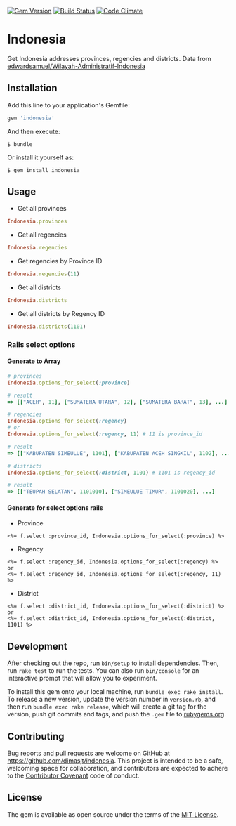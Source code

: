 [![Gem Version](https://badge.fury.io/rb/indonesia.svg)](https://badge.fury.io/rb/indonesia)
[![Build Status](https://travis-ci.org/dimasjt/indonesia.svg?branch=master)](https://travis-ci.org/dimasjt/indonesia)
[![Code Climate](https://codeclimate.com/github/dimasjt/indonesia/badges/gpa.svg)](https://codeclimate.com/github/dimasjt/indonesia)


# Indonesia

Get Indonesia addresses provinces, regencies and districts. Data from [edwardsamuel/Wilayah-Administratif-Indonesia](https://github.com/edwardsamuel/Wilayah-Administratif-Indonesia)

## Installation

Add this line to your application's Gemfile:

```ruby
gem 'indonesia'
```

And then execute:

    $ bundle

Or install it yourself as:

    $ gem install indonesia

## Usage

* Get all provinces
```ruby
Indonesia.provinces
```

* Get all regencies
```ruby
Indonesia.regencies
```

* Get regencies by Province ID
```ruby
Indonesia.regencies(11)
```

* Get all districts
```ruby
Indonesia.districts
```

* Get all districts by Regency ID
```ruby
Indonesia.districts(1101)
```

### Rails select options

#### Generate to Array
```ruby
# provinces
Indonesia.options_for_select(:province)

# result
=> [["ACEH", 11], ["SUMATERA UTARA", 12], ["SUMATERA BARAT", 13], ...]

# regencies
Indonesia.options_for_select(:regency)
# or
Indonesia.options_for_select(:regency, 11) # 11 is province_id

# result
=> [["KABUPATEN SIMEULUE", 1101], ["KABUPATEN ACEH SINGKIL", 1102], ...]

# districts
Indonesia.options_for_select(:district, 1101) # 1101 is regency_id

# result
=> [["TEUPAH SELATAN", 1101010], ["SIMEULUE TIMUR", 1101020], ...]
```
#### Generate for select options rails
* Province
```erb
<%= f.select :province_id, Indonesia.options_for_select(:province) %>
```

* Regency
```erb
<%= f.select :regency_id, Indonesia.options_for_select(:regency) %>
or
<%= f.select :regency_id, Indonesia.options_for_select(:regency, 11) %>
```

* District
```erb
<%= f.select :district_id, Indonesia.options_for_select(:district) %>
or
<%= f.select :district_id, Indonesia.options_for_select(:district, 1101) %>
```

## Development

After checking out the repo, run `bin/setup` to install dependencies. Then, run `rake test` to run the tests. You can also run `bin/console` for an interactive prompt that will allow you to experiment.

To install this gem onto your local machine, run `bundle exec rake install`. To release a new version, update the version number in `version.rb`, and then run `bundle exec rake release`, which will create a git tag for the version, push git commits and tags, and push the `.gem` file to [rubygems.org](https://rubygems.org).

## Contributing

Bug reports and pull requests are welcome on GitHub at https://github.com/dimasjt/indonesia. This project is intended to be a safe, welcoming space for collaboration, and contributors are expected to adhere to the [Contributor Covenant](http://contributor-covenant.org) code of conduct.


## License

The gem is available as open source under the terms of the [MIT License](http://opensource.org/licenses/MIT).

